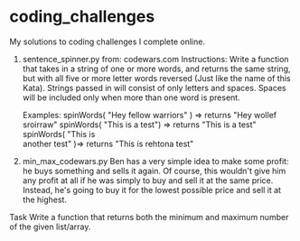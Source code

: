 # coding_challenges
My solutions to coding challenges I complete online.

1. sentence_spinner.py
    from: codewars.com
    Instructions:
    Write a function that takes in a string of one or more words, and returns the same string, but with all five or more letter words reversed (Just like the name
    of this Kata). Strings passed in will consist of only letters and spaces. Spaces will be included only when more than one word is present.

    Examples: spinWords( "Hey fellow warriors" ) => returns "Hey wollef sroirraw" spinWords( "This is a test") => returns "This is a test" spinWords( "This is      
    another test" )=> returns "This is rehtona test"
    
2. min_max_codewars.py 
Ben has a very simple idea to make some profit: he buys something and sells it again. Of course, this wouldn't give him any profit at all if he was simply to buy and sell it at the same price. Instead, he's going to buy it for the lowest possible price and sell it at the highest.

Task
Write a function that returns both the minimum and maximum number of the given list/array.

